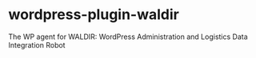 # wordpress-plugin-waldir
The WP agent for WALDIR: WordPress Administration and Logistics Data Integration Robot
